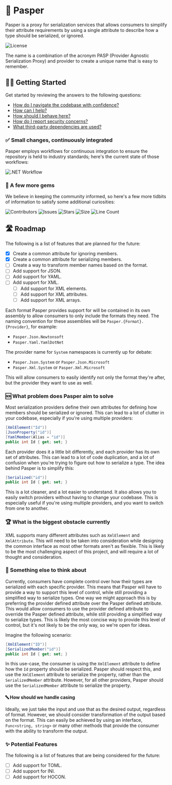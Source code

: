 # 🎨 Pasper

Pasper is a proxy for serialization services that allows consumers to simplify their attribute requirements by using a single attribute to describe how a type should be serialized, or ignored.

![License](https://img.shields.io/github/license/tacosontitan/Pasper?logo=github&style=for-the-badge)

The name is a combination of the acronym PASP (Provider Agnostic Serialization Proxy) and provider to create a unique name that is easy to remember.

## 💁‍♀️ Getting Started

Get started by reviewing the answers to the following questions:

- [How do I navigate the codebase with confidence?](http://pasper.tacosontitan.com)
- [How can I help?](./CONTRIBUTING.md)
- [How should I behave here?](./CODE_OF_CONDUCT.md)
- [How do I report security concerns?](./SECURITY.md)
- [What third-party dependencies are used?](./NOTICES.md)

### ✅ Small changes, continuously integrated

Pasper employs workflows for continuous integration to ensure the repository is held to industry standards; here's the current state of those workflows:

![.NET Workflow](https://img.shields.io/github/actions/workflow/status/tacosontitan/Pasper/dotnet.yml?label=Build%20and%20Test&logo=dotnet&style=for-the-badge)

### 💎 A few more gems

We believe in keeping the community informed, so here's a few more tidbits of information to satisfy some additional curiosities:

![Contributors](https://img.shields.io/github/contributors/tacosontitan/Pasper?logo=github&style=for-the-badge)
![Issues](https://img.shields.io/github/issues/tacosontitan/Pasper?logo=github&style=for-the-badge)
![Stars](https://img.shields.io/github/stars/tacosontitan/Pasper?logo=github&style=for-the-badge)
![Size](https://img.shields.io/github/languages/code-size/tacosontitan/Pasper?logo=github&style=for-the-badge)
![Line Count](https://img.shields.io/tokei/lines/github/tacosontitan/Pasper?logo=github&style=for-the-badge)

## 🛣️ Roadmap

The following is a list of features that are planned for the future:

- [x] Create a common attribute for ignoring members.
- [x] Create a common attribute for serializing members.
- [ ] Create a way to transform member names based on the format.
- [ ] Add support for JSON.
- [ ] Add support for YAML.
- [ ] Add support for XML.
  - [ ] Add support for XML elements.
  - [ ] Add support for XML attributes.
  - [ ] Add support for XML arrays.

Each format Pasper provides support for will be contained in its own assembly to allow consumers to only include the formats they need. The naming convention for these assemblies will be `Pasper.{Format}.{Provider}`, for example:

- `Pasper.Json.Newtonsoft`
- `Pasper.Yaml.YamlDotNet`

The provider name for `System` namespaces is currently up for debate:

- `Pasper.Json.System` or `Pasper.Json.Microsoft`
- `Pasper.Xml.System` or `Pasper.Xml.Microsoft`

This will allow consumers to easily identify not only the format they're after, but the provider they want to use as well.

### 🆘 What problem does Pasper aim to solve

Most serialization providers define their own attributes for defining how members should be serialized or ignored. This can lead to a lot of clutter in your codebase, especially if you're using multiple providers:

```csharp
[XmlElement("Id")]
[JsonProperty("id")]
[YamlMember(Alias = "id")]
public int Id { get; set; }
```

Each provider does it a little bit differently, and each provider has its own set of attributes. This can lead to a lot of code duplication, and a lot of confusion when you're trying to figure out how to serialize a type. The idea behind Pasper is to simplify this:

```csharp
[Serialized("id")]
public int Id { get; set; }
```

This is a lot cleaner, and a lot easier to understand. It also allows you to easily switch providers without having to change your codebase. This is especially useful if you're using multiple providers, and you want to switch from one to another.

### 🏆 What is the biggest obstacle currently

XML supports many different attributes such as `XmlElement` and `XmlAttribute`. This will need to be taken into consideration while designing the common interface as most other formats aren't as flexible. This is likely to be the most challenging aspect of this project, and will require a lot of thought and consideration.

### 🤔 Something else to think about

Currently, consumers have complete control over how their types are serialized with each specific provider. This means that Pasper will have to provide a way to support this level of control, while still providing a simplified way to serialize types. One way we might approach this is by preferring the provider defined attribute over the Pasper defined attribute. This would allow consumers to use the provider defined attribute to override the Pasper defined attribute, while still providing a simplified way to serialize types. This is likely the most concise way to provide this level of control, but it's not likely to be the only way, so we're open for ideas.

Imagine the following scenario:

```csharp
[XmlElement("ID")]
[SerializedMember("id")]
public int Id { get; set; }
```

In this use-case, the consumer is using the `XmlElement` attribute to define how the `Id` property should be serialized. Pasper should respect this, and use the `XmlElement` attribute to serialize the property, rather than the `SerializedMember` attribute. However, for all other providers, Pasper should use the `SerializedMember` attribute to serialize the property.

#### 🔤 How should we handle casing

Ideally, we just take the input and use that as the desired output, regardless of format. However, we should consider transformation of the output based on the format. This can easily be achieved by using an interface, `Func<string, string>` or many other methods that provide the consumer with the ability to transform the output.

### ✨ Potential Features

The following is a list of features that are being considered for the future:

- [ ] Add support for TOML.
- [ ] Add support for INI.
- [ ] Add support for HOCON.
